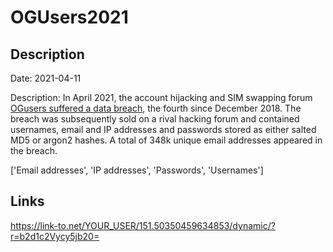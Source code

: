 # OGUsers2021

## Description

Date: 2021-04-11

Description:
In April 2021, the account hijacking and SIM swapping forum <a href="https://www.bleepingcomputer.com/news/security/fourth-times-a-charm-ogusers-hacking-forum-hacked-again/" target="_blank" rel="noopener">OGusers suffered a data breach</a>, the fourth since December 2018. The breach was subsequently sold on a rival hacking forum and contained usernames, email and IP addresses and passwords stored as either salted MD5 or argon2 hashes. A total of 348k unique email addresses appeared in the breach.


['Email addresses', 'IP addresses', 'Passwords', 'Usernames']

## Links

https://link-to.net/YOUR_USER/151.50350459634853/dynamic/?r=b2d1c2Vycy5jb20=